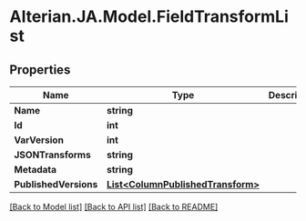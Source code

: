 # Alterian.JA.Model.FieldTransformList

## Properties

Name | Type | Description | Notes
------------ | ------------- | ------------- | -------------
**Name** | **string** |  | [optional] 
**Id** | **int** |  | [optional] 
**VarVersion** | **int** |  | [optional] 
**JSONTransforms** | **string** |  | [optional] 
**Metadata** | **string** |  | [optional] 
**PublishedVersions** | [**List&lt;ColumnPublishedTransform&gt;**](ColumnPublishedTransform.md) |  | [optional] 

[[Back to Model list]](../README.md#documentation-for-models) [[Back to API list]](../README.md#documentation-for-api-endpoints) [[Back to README]](../README.md)

